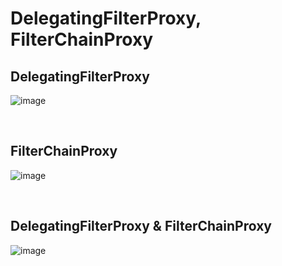 # DelegatingFilterProxy, FilterChainProxy

## DelegatingFilterProxy

![image](https://user-images.githubusercontent.com/43431081/89991227-7b5fe300-dcbe-11ea-89ad-683af2fb80fb.png)

<br>

## FilterChainProxy

![image](https://user-images.githubusercontent.com/43431081/89991328-a77b6400-dcbe-11ea-8c22-8b51994e4e07.png)

<br>

## DelegatingFilterProxy & FilterChainProxy

![image](https://user-images.githubusercontent.com/43431081/89991667-1789ea00-dcbf-11ea-9bb8-6ebd1f04548b.png)